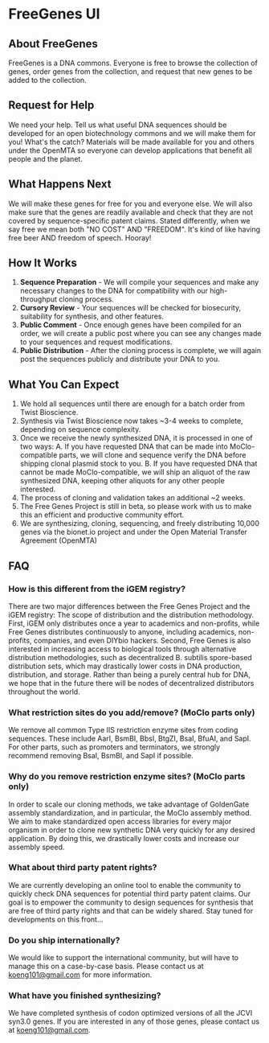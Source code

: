 # FreeGenes UI

## About FreeGenes

FreeGenes is a DNA commons. Everyone is free to browse the collection of genes, order genes from the collection, and request that new genes to be added to the collection.

## Request for Help

We need your help. Tell us what useful DNA sequences should be developed for an open biotechnology commons and we will make them for you! What's the catch? Materials will be made available for you and others under the OpenMTA so everyone can develop applications that benefit all people and the planet.

## What Happens Next

We will make these genes for free for you and everyone else. We will also make sure that the genes are readily available and check that they are not covered by sequence-specific patent claims. Stated differently, when we say free we mean both "NO COST" AND "FREEDOM". It's kind of like having free beer AND freedom of speech. Hooray!

## How It Works

1. **Sequence Preparation** - We will compile your sequences and make any necessary changes to the DNA for compatibility with our high-throughput cloning process.
2. **Cursory Review** - Your sequences will be checked for biosecurity, suitability for synthesis, and other features.
3. **Public Comment** - Once enough genes have been compiled for an order, we will create a public post where you can see any changes made to your sequences and request modifications.
4. **Public Distribution** - After the cloning process is complete, we will again post the sequences publicly and distribute your DNA to you.

## What You Can Expect

1. We hold all sequences until there are enough for a batch order from Twist Bioscience.
2. Synthesis via Twist Bioscience now takes ~3-4 weeks to complete, depending on sequence complexity.
3. Once we receive the newly synthesized DNA, it is processed in one of two ways: A. If you have requested DNA that can be made into MoClo-compatible parts, we will clone and sequence verify the DNA before shipping clonal plasmid stock to you. B. If you have requested DNA that cannot be made MoClo-compatible, we will ship an aliquot of the raw synthesized DNA, keeping other aliquots for any other people interested.
4. The process of cloning and validation takes an additional ~2 weeks.
5. The Free Genes Project is still in beta, so please work with us to make this an efficient and productive community effort.
6. We are synthesizing, cloning, sequencing, and freely distributing 10,000 genes via the bionet.io project and under the Open Material Transfer Agreement (OpenMTA)

## FAQ

### How is this different from the iGEM registry?

There are two major differences between the Free Genes Project and the iGEM registry: The scope of distribution and the distribution methodology. First, iGEM only distributes once a year to academics and non-profits, while Free Genes distributes continuously to anyone, including academics, non-profits, companies, and even DIYbio hackers. Second, Free Genes is also interested in increasing access to biological tools through alternative distribution methodologies, such as decentralized B. subtilis spore-based distribution sets, which may drastically lower costs in DNA production, distribution, and storage. Rather than being a purely central hub for DNA, we hope that in the future there will be nodes of decentralized distributors throughout the world.

### What restriction sites do you add/remove? (MoClo parts only)

We remove all common Type IIS restriction enzyme sites from coding sequences. These include AarI, BsmBI, BbsI, BtgZI, BsaI, BfuAI, and SapI. For other parts, such as promoters and terminators, we strongly recommend removing BsaI, BsmBI, and SapI if possible.

### Why do you remove restriction enzyme sites? (MoClo parts only)

In order to scale our cloning methods, we take advantage of GoldenGate assembly standardization, and in particular, the MoClo assembly method. We aim to make standardized open access libraries for every major organism in order to clone new synthetic DNA very quickly for any desired application. By doing this, we drastically lower costs and increase our assembly speed.

### What about third party patent rights?

We are currently developing an online tool to enable the community to quickly check DNA sequences for potential third party patent claims. Our goal is to empower the community to design sequences for synthesis that are free of third party rights and that can be widely shared. Stay tuned for developments on this front...

### Do you ship internationally?

We would like to support the international community, but will have to manage this on a case-by-case basis. Please contact us at koeng101@gmail.com for more information.

### What have you finished synthesizing?

We have completed synthesis of codon optimized versions of all the JCVI syn3.0 genes. If you are interested in any of those genes, please contact us at koeng101@gmail.com.